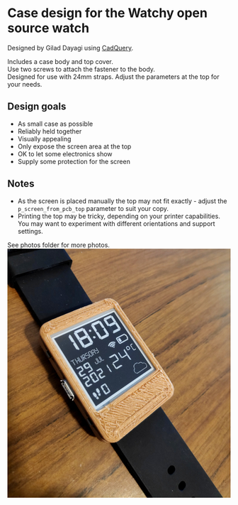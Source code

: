 # Case design for the Watchy open source watch
Designed by Gilad Dayagi using [CadQuery](https://github.com/CadQuery/cadquery).

Includes a case body and top cover.  
Use two screws to attach the fastener to the body.  
Designed for use with 24mm straps.
Adjust the parameters at the top for your needs. 

## Design goals
- As small case as possible 
- Reliably held together
- Visually appealing
- Only expose the screen area at the top
- OK to let some electronics show
- Supply some protection for the screen

## Notes
- As the screen is placed manually the top may not fit exactly - adjust the `p_screen_from_pcb_top` parameter to suit your copy.
- Printing the top may be tricky, depending on your printer capabilities. 
You may want to experiment with different orientations and support settings.

See photos folder for more photos.
![Photo1](photos/photo1.jpg)
